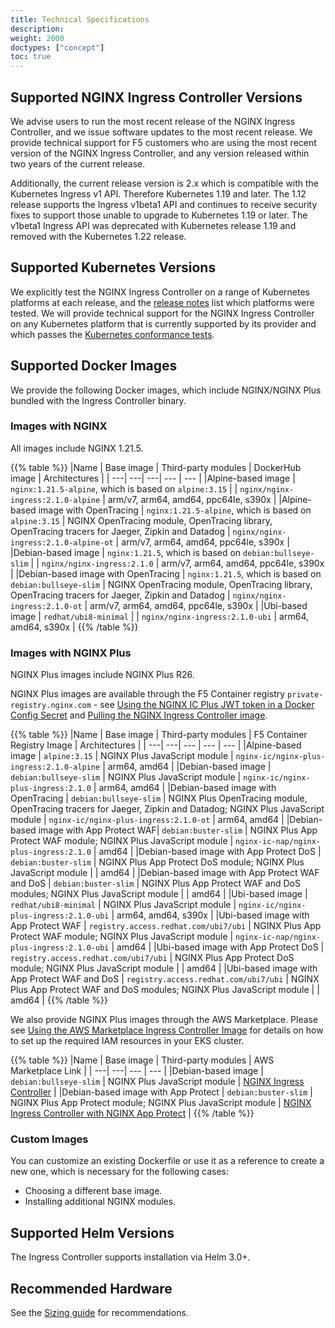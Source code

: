 ```yaml
---
title: Technical Specifications
description:
weight: 2000
doctypes: ["concept"]
toc: true
---
```



## Supported NGINX Ingress Controller Versions

We advise users to run the most recent release of the NGINX Ingress Controller, and we issue software updates to the most recent release. We provide technical support for F5 customers who are using the most recent version of the NGINX Ingress Controller, and any version released within two years of the current release.

Additionally, the current release version is 2.x which is compatible with the Kubernetes Ingress v1 API. Therefore Kubernetes 1.19 and later.
The 1.12 release supports the Ingress v1beta1 API and continues to receive security fixes to support those unable to upgrade to Kubernetes 1.19 or later. The v1beta1 Ingress API was deprecated with Kubernetes release 1.19 and removed with the Kubernetes 1.22 release.

## Supported Kubernetes Versions

We explicitly test the NGINX Ingress Controller on a range of Kubernetes platforms at each release, and the [release notes](/nginx-ingress-controller/releases) list which platforms were tested. We will provide technical support for the NGINX Ingress Controller on any Kubernetes platform that is currently supported by its provider and which passes the [Kubernetes conformance tests](https://www.cncf.io/certification/software-conformance/).

## Supported Docker Images

We provide the following Docker images, which include NGINX/NGINX Plus bundled with the Ingress Controller binary.

### Images with NGINX

All images include NGINX 1.21.5.

{{% table %}}
|Name | Base image | Third-party modules | DockerHub image | Architectures |
| ---| ---| ---| --- | --- |
|Alpine-based image | ``nginx:1.21.5-alpine``, which is based on ``alpine:3.15`` |  | ``nginx/nginx-ingress:2.1.0-alpine`` | arm/v7, arm64, amd64, ppc64le, s390x |
|Alpine-based image with OpenTracing | ``nginx:1.21.5-alpine``, which is based on ``alpine:3.15`` | NGINX OpenTracing module, OpenTracing library, OpenTracing tracers for Jaeger, Zipkin and Datadog | ``nginx/nginx-ingress:2.1.0-alpine-ot`` | arm/v7, arm64, amd64, ppc64le, s390x |
|Debian-based image | ``nginx:1.21.5``, which is based on ``debian:bullseye-slim`` |  | ``nginx/nginx-ingress:2.1.0`` | arm/v7, arm64, amd64, ppc64le, s390x |
|Debian-based image with OpenTracing | ``nginx:1.21.5``, which is based on ``debian:bullseye-slim`` | NGINX OpenTracing module, OpenTracing library, OpenTracing tracers for Jaeger, Zipkin and Datadog | ``nginx/nginx-ingress:2.1.0-ot`` | arm/v7, arm64, amd64, ppc64le, s390x |
|Ubi-based image | ``redhat/ubi8-minimal`` |  | ``nginx/nginx-ingress:2.1.0-ubi`` | arm64, amd64, s390x |
{{% /table %}}

### Images with NGINX Plus

NGINX Plus images include NGINX Plus R26.

NGINX Plus images are available through the F5 Container registry `private-registry.nginx.com` - see [Using the NGINX IC Plus JWT token in a Docker Config Secret](/nginx-ingress-controller/installation/using-the-jwt-token-docker-secret) and [Pulling the NGINX Ingress Controller image](/nginx-ingress-controller/installation/pulling-ingress-controller-image).

{{% table %}}
|Name | Base image | Third-party modules | F5 Container Registry Image | Architectures |
| ---| ---| --- | --- | --- |
|Alpine-based image | ``alpine:3.15`` | NGINX Plus JavaScript module | `nginx-ic/nginx-plus-ingress:2.1.0-alpine` | arm64, amd64 |
|Debian-based image | ``debian:bullseye-slim`` | NGINX Plus JavaScript module | `nginx-ic/nginx-plus-ingress:2.1.0` | arm64, amd64 |
|Debian-based image with OpenTracing | ``debian:bullseye-slim`` | NGINX Plus OpenTracing module, OpenTracing tracers for Jaeger, Zipkin and Datadog; NGINX Plus JavaScript module | `nginx-ic/nginx-plus-ingress:2.1.0-ot` | arm64, amd64 |
|Debian-based image with App Protect WAF|  ``debian:buster-slim`` | NGINX Plus App Protect WAF module; NGINX Plus JavaScript module | `nginx-ic-nap/nginx-plus-ingress:2.1.0` | amd64 |
|Debian-based image with App Protect DoS | ``debian:buster-slim`` | NGINX Plus App Protect DoS module; NGINX Plus JavaScript module | | amd64 |
|Debian-based image with App Protect WAF and DoS | ``debian:buster-slim`` | NGINX Plus App Protect WAF and DoS modules; NGINX Plus JavaScript module | | amd64 |
|Ubi-based image | ``redhat/ubi8-minimal`` | NGINX Plus JavaScript module | `nginx-ic/nginx-plus-ingress:2.1.0-ubi` | arm64, amd64, s390x |
|Ubi-based image with App Protect WAF | ``registry.access.redhat.com/ubi7/ubi`` | NGINX Plus App Protect WAF module; NGINX Plus JavaScript module | `nginx-ic-nap/nginx-plus-ingress:2.1.0-ubi` | amd64 |
|Ubi-based image with App Protect DoS | ``registry.access.redhat.com/ubi7/ubi`` | NGINX Plus App Protect DoS module; NGINX Plus JavaScript module | | amd64 |
|Ubi-based image with App Protect WAF and DoS | ``registry.access.redhat.com/ubi7/ubi`` | NGINX Plus App Protect WAF and DoS modules; NGINX Plus JavaScript module | | amd64 |
{{% /table %}}

We also provide NGINX Plus images through the AWS Marketplace. Please see [Using the AWS Marketplace Ingress Controller Image](/nginx-ingress-controller/installation/using-aws-marketplace-image.md) for details on how to set up the required IAM resources in your EKS cluster.

{{% table %}}
|Name | Base image | Third-party modules | AWS Marketplace Link |
| ---| ---| --- | --- |
|Debian-based image | ``debian:bullseye-slim`` | NGINX Plus JavaScript module | [NGINX Ingress Controller](https://aws.amazon.com/marketplace/pp/prodview-fx3faxl7zqeau) |
|Debian-based image with App Protect | ``debian:buster-slim`` | NGINX Plus App Protect module; NGINX Plus JavaScript module | [NGINX Ingress Controller with NGINX App Protect](https://aws.amazon.com/marketplace/pp/prodview-vnrnxbf6u3nra) |
{{% /table %}}

### Custom Images

You can customize an existing Dockerfile or use it as a reference to create a new one, which is necessary for the following cases:

* Choosing a different base image.
* Installing additional NGINX modules.

## Supported Helm Versions

The Ingress Controller supports installation via Helm 3.0+.

## Recommended Hardware

See the [Sizing guide](https://www.nginx.com/resources/datasheets/nginx-ingress-controller-kubernetes-sizing-guide/) for recommendations.
